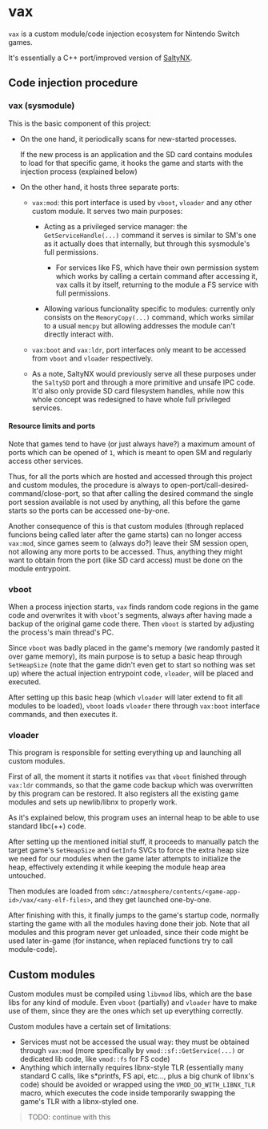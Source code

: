 # vax

`vax` is a custom module/code injection ecosystem for Nintendo Switch games.

It's essentially a C++ port/improved version of [SaltyNX](https://github.com/masagrator/SaltyNX).

## Code injection procedure

### vax (sysmodule)

This is the basic component of this project:

- On the one hand, it periodically scans for new-started processes.
  
  If the new process is an application and the SD card contains modules to load for that specific game, it hooks the game and starts with the injection process (explained below)

- On the other hand, it hosts three separate ports:
  
  - `vax:mod`: this port interface is used by `vboot`, `vloader` and any other custom module. It serves two main purposes:
    
    - Acting as a privileged service manager: the `GetServiceHandle(...)` command it serves is similar to SM's one as it actually does that internally, but through this sysmodule's full permissions.

      - For services like FS, which have their own permission system which works by calling a certain command after accessing it, vax calls it by itself, returning to the module a FS service with full permissions.
    
    - Allowing various funcionality specific to modules: currently only consists on the `MemoryCopy(...)` command, which works similar to a usual `memcpy` but allowing addresses the module can't directly interact with.

  - `vax:boot` and `vax:ldr`, port interfaces only meant to be accessed from `vboot` and `vloader` respectively.

  - As a note, SaltyNX would previously serve all these purposes under the `SaltySD` port and through a more primitive and unsafe IPC code. It'd also only provide SD card filesystem handles, while now this whole concept was redesigned to have whole full privileged services.

#### Resource limits and ports

Note that games tend to have (or just always have?) a maximum amount of ports which can be opened of `1`, which is meant to open SM and regularly access other services.

Thus, for all the ports which are hosted and accessed through this project and custom modules, the procedure is always to open-port/call-desired-command/close-port, so that after calling the desired command the single port session available is not used by anything, all this before the game starts so the ports can be accessed one-by-one.

Another consequence of this is that custom modules (through replaced funcions being called later after the game starts) can no longer access `vax:mod`, since games seem to (always do?) leave their SM session open, not allowing any more ports to be accessed. Thus, anything they might want to obtain from the port (like SD card access) must be done on the module entrypoint.

### vboot

When a process injection starts, `vax` finds random code regions in the game code and overwrites it with `vboot`'s segments, always after having made a backup of the original game code there. Then `vboot` is started by adjusting the process's main thread's PC.

Since `vboot` was badly placed in the game's memory (we randomly pasted it over game memory), its main purpose is to setup a basic heap through `SetHeapSize` (note that the game didn't even get to start so nothing was set up) where the actual injection entrypoint code, `vloader`, will be placed and executed.

After setting up this basic heap (which `vloader` will later extend to fit all modules to be loaded), `vboot` loads `vloader` there through `vax:boot` interface commands, and then executes it.

### vloader

This program is responsible for setting everything up and launching all custom modules.

First of all, the moment it starts it notifies `vax` that `vboot` finished through `vax:ldr` commands, so that the game code backup which was overwritten by this program can be restored. It also registers all the existing game modules and sets up newlib/libnx to properly work.

As it's explained below, this program uses an internal heap to be able to use standard libc(++) code.

After setting up the mentioned initial stuff, it proceeds to manually patch the target game's `SetHeapSize` and `GetInfo` SVCs to force the extra heap size we need for our modules when the game later attempts to initialize the heap, effectively extending it while keeping the module heap area untouched.

Then modules are loaded from `sdmc:/atmosphere/contents/<game-app-id>/vax/<any-elf-files>`, and they get launched one-by-one.

After finishing with this, it finally jumps to the game's startup code, normally starting the game with all the modules having done their job. Note that all modules and this program never get unloaded, since their code might be used later in-game (for instance, when replaced functions try to call module-code).

## Custom modules

Custom modules must be compiled using `libvmod` libs, which are the base libs for any kind of module. Even `vboot` (partially) and `vloader` have to make use of them, since they are the ones which set up everything correctly.

Custom modules have a certain set of limitations:

- Services must not be accessed the usual way: they must be obtained through `vax:mod` (more specifically by `vmod::sf::GetService(...)` or dedicated lib code, like `vmod::fs` for FS code)
- Anything which internally requires libnx-style TLR (essentially many standard C calls, like s*printfs, FS api, etc..., plus a big chunk of libnx's code) should be avoided or wrapped using the `VMOD_DO_WITH_LIBNX_TLR` macro, which executes the code inside temporarily swapping the game's TLR with a libnx-styled one.

> TODO: continue with this